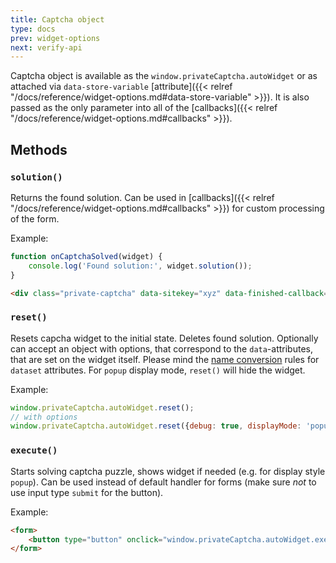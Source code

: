 ```yaml
---
title: Captcha object
type: docs
prev: widget-options
next: verify-api
---
```


Captcha object is available as the `window.privateCaptcha.autoWidget` or as attached via `data-store-variable` [attribute]({{< relref "/docs/reference/widget-options.md#data-store-variable" >}}). It is also passed as the only parameter into all of the [callbacks]({{< relref "/docs/reference/widget-options.md#callbacks" >}}).

## Methods

### `solution()`

Returns the found solution. Can be used in [callbacks]({{< relref "/docs/reference/widget-options.md#callbacks" >}}) for custom processing of the form.

Example:

```javascript
function onCaptchaSolved(widget) {
    console.log('Found solution:', widget.solution());
}
```

```html
<div class="private-captcha" data-sitekey="xyz" data-finished-callback="onCaptchaSolved"></div>
```

### `reset()`

Resets capcha widget to the initial state. Deletes found solution. Optionally can accept an object with options, that correspond to the `data`-attributes, that are set on the widget itself. Please mind the [name conversion](https://developer.mozilla.org/en-US/docs/Web/API/HTMLElement/dataset#name_conversion) rules for `dataset` attributes. For `popup` display mode, `reset()` will hide the widget.

Example:

```javascript
window.privateCaptcha.autoWidget.reset();
// with options
window.privateCaptcha.autoWidget.reset({debug: true, displayMode: 'popup'});
```

### `execute()`

Starts solving captcha puzzle, shows widget if needed (e.g. for display style `popup`). Can be used instead of default handler for forms (make sure _not_ to use input type `submit` for the button).

Example:

```html
<form>
    <button type="button" onclick="window.privateCaptcha.autoWidget.execute()">Submit</button>
</form>
```